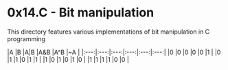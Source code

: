 # 0x14.C - Bit manipulation
This directory features various implementations of bit manipulation in
C programming

|A    |B    |A|B  |A&B  |A^B  |~A   |
|:---:|:---:|:---:|:---:|:---:|:---:|
|0    |0    |0    |0    |0    |1    |
|0    |1    |1    |0    |1    |1    |
|1    |0    |1    |0    |1    |0    |
|1    |1    |1    |1    |0    |0    |

